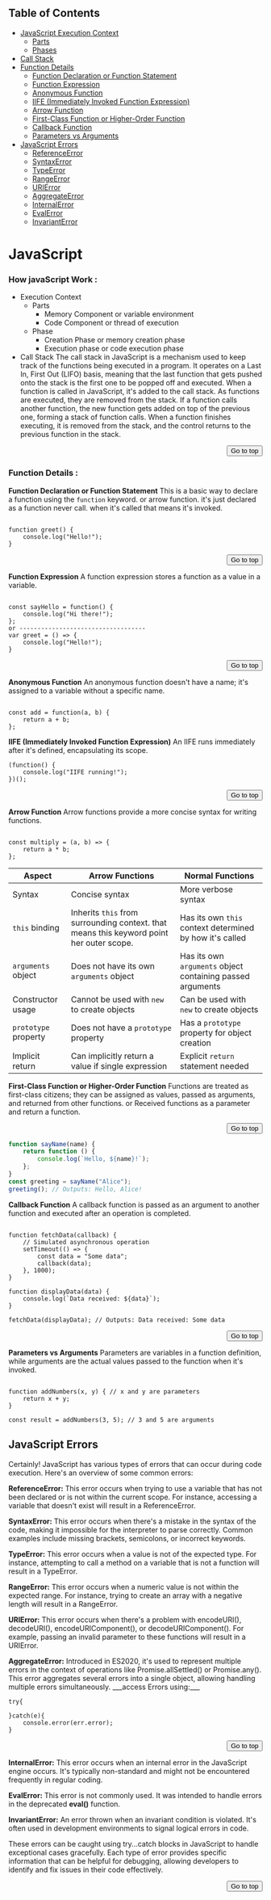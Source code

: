 ## Table of Contents <a name="table"></a>

-   [JavaScript Execution Context](#javascript-execution-context)
    -   [Parts](#parts)
    -   [Phases](#phases)
-   [Call Stack](#call-stack)
-   [Function Details](#function-details)
    -   [Function Declaration or Function Statement](#function-declaration-or-function-statement)
    -   [Function Expression](#function-expression)
    -   [Anonymous Function](#anonymous-function)
    -   [IIFE (Immediately Invoked Function Expression)](#iife-immediately-invoked-function-expression)
    -   [Arrow Function](#arrow-function)
    -   [First-Class Function or Higher-Order Function](#first-class-function-or-higher-order-function)
    -   [Callback Function](#callback-function)
    -   [Parameters vs Arguments](#parameters-vs-arguments)
-   [JavaScript Errors](#javascript-errors)
    -   [ReferenceError](#referenceerror)
    -   [SyntaxError](#syntaxerror)
    -   [TypeError](#typeerror)
    -   [RangeError](#rangeerror)
    -   [URIError](#urierror)
    -   [AggregateError](#aggregateerror)
    -   [InternalError](#internalerror)
    -   [EvalError](#evalerror)
    -   [InvariantError](#invarianterror)

# JavaScript

### How javaScript Work : <a name="javascript-execution-context"></a>

-   Execution Context
    -   Parts<a name="parts"></a>
        -   Memory Component or variable environment
        -   Code Component or thread of execution
    -   Phase<a name="phases"></a>
        -   Creation Phase or memory creation phase
        -   Execution phase or code execution phase
-   Call Stack<a name="call-stack"></a>
    The call stack in JavaScript is a mechanism used to keep track of the functions being executed in a program. It operates on a Last In, First Out (LIFO) basis, meaning that the last function that gets pushed onto the stack is the first one to be popped off and executed.
    When a function is called in JavaScript, it's added to the call stack. As functions are executed, they are removed from the stack. If a function calls another function, the new function gets added on top of the previous one, forming a stack of function calls. When a function finishes executing, it is removed from the stack, and the control returns to the previous function in the stack.

<div style="text-align: right;">
    <a href="#table">
        <button>Go to top</button>
    </a>
</div>

### Function Details :<a name="function-details"></a>

**Function Declaration or Function Statement**<a name="function-declaration-or-function-statement"></a>
This is a basic way to declare a function using the `function` keyword. or arrow function. it's just declared as a function never call. when it's called that means it's invoked.

```plaintext

function greet() {
    console.log("Hello!");
}
```

<div style="text-align: right;">
    <a href="#table">
        <button>Go to top</button>
    </a>
</div>

**Function Expression**<a name="function-expression"></a>
A function expression stores a function as a value in a variable.

```plaintext

const sayHello = function() {
    console.log("Hi there!");
};
or -----------------------------------
var greet = () => {
    console.log("Hello!");
}
```

<div style="text-align: right;">
    <a href="#table">
        <button>Go to top</button>
    </a>
</div>

**Anonymous Function**<a name="anonymous-function"></a>
An anonymous function doesn't have a name; it's assigned to a variable without a specific name.

```plaintext

const add = function(a, b) {
    return a + b;
};
```

**IIFE (Immediately Invoked Function Expression)**<a name="iife-immediately-invoked-function-expression"></a>
An IIFE runs immediately after it's defined, encapsulating its scope.

```plaintext
(function() {
    console.log("IIFE running!");
})();
```

<div style="text-align: right;">
    <a href="#table">
        <button>Go to top</button>
    </a>
</div>

**Arrow Function**<a name="arrow-function"></a>
Arrow functions provide a more concise syntax for writing functions.

```plaintext

const multiply = (a, b) => {
    return a * b;
};
```

| Aspect               | Arrow Functions                                                                          | Normal Functions                                           |
| -------------------- | ---------------------------------------------------------------------------------------- | ---------------------------------------------------------- |
| Syntax               | Concise syntax                                                                           | More verbose syntax                                        |
| `this` binding       | Inherits `this` from surrounding context. that means this keyword point her outer scope. | Has its own `this` context determined by how it's called   |
| `arguments` object   | Does not have its own `arguments` object                                                 | Has its own `arguments` object containing passed arguments |
| Constructor usage    | Cannot be used with `new` to create objects                                              | Can be used with `new` to create objects                   |
| `prototype` property | Does not have a `prototype` property                                                     | Has a `prototype` property for object creation             |
| Implicit return      | Can implicitly return a value if single expression                                       | Explicit `return` statement needed                         |

**First-Class Function or Higher-Order Function**<a name="first-class-function-or-higher-order-function"></a>
Functions are treated as first-class citizens; they can be assigned as values, passed as arguments, and returned from other functions. or Received functions as a parameter and return a function.

<div style="text-align: right;">
    <a href="#table">
        <button>Go to top</button>
    </a>
</div>

```javascript
function sayName(name) {
    return function () {
        console.log(`Hello, ${name}!`);
    };
}
const greeting = sayName("Alice");
greeting(); // Outputs: Hello, Alice!
```

**Callback Function**<a name="callback-function"></a>
A callback function is passed as an argument to another function and executed after an operation is completed.

```plaintext

function fetchData(callback) {
    // Simulated asynchronous operation
    setTimeout(() => {
        const data = "Some data";
        callback(data);
    }, 1000);
}

function displayData(data) {
    console.log(`Data received: ${data}`);
}

fetchData(displayData); // Outputs: Data received: Some data
```

<div style="text-align: right;">
    <a href="#table">
        <button>Go to top</button>
    </a>
</div>

**Parameters vs Arguments**<a name="parameters-vs-arguments"></a>
Parameters are variables in a function definition, while arguments are the actual values passed to the function when it's invoked.

```plaintext

function addNumbers(x, y) { // x and y are parameters
    return x + y;
}

const result = addNumbers(3, 5); // 3 and 5 are arguments
```

## JavaScript Errors<a name="javascript-errors"></a>

Certainly! JavaScript has various types of errors that can occur during code execution. Here's an overview of some common errors:

**ReferenceError:**<a name="referenceerror"></a>
This error occurs when trying to use a variable that has not been declared or is not within the current scope. For instance, accessing a variable that doesn't exist will result in a ReferenceError.

**SyntaxError:**<a name="syntaxerror"></a>
This error occurs when there's a mistake in the syntax of the code, making it impossible for the interpreter to parse correctly. Common examples include missing brackets, semicolons, or incorrect keywords.

**TypeError:**<a name="typeerror"></a>
This error occurs when a value is not of the expected type. For instance, attempting to call a method on a variable that is not a function will result in a TypeError.

**RangeError:**<a name="rangeerror"></a>
This error occurs when a numeric value is not within the expected range. For instance, trying to create an array with a negative length will result in a RangeError.

**URIError:**<a name="urierror"></a>
This error occurs when there's a problem with encodeURI(), decodeURI(), encodeURIComponent(), or decodeURIComponent(). For example, passing an invalid parameter to these functions will result in a URIError.

**AggregateError:**<a name="aggregateerror"></a>
Introduced in ES2020, it's used to represent multiple errors in the context of operations like Promise.allSettled() or Promise.any(). This error aggregates several errors into a single object, allowing handling multiple errors simultaneously.
\_\_\_access Errors using:\_\_\_

```
try{

}catch(e){
    console.error(err.error);
}
```

<div style="text-align: right;">
    <a href="#table">
        <button>Go to top</button>
    </a>
</div>

**InternalError:**<a name="internalerror"></a>
This error occurs when an internal error in the JavaScript engine occurs. It's typically non-standard and might not be encountered frequently in regular coding.

**EvalError:**<a name="evalerror"></a>
This error is not commonly used. It was intended to handle errors in the deprecated **eval()** function.

**InvariantError:**<a name="invarianterror"></a>
An error thrown when an invariant condition is violated. It's often used in development environments to signal logical errors in code.

These errors can be caught using try...catch blocks in JavaScript to handle exceptional cases gracefully. Each type of error provides specific information that can be helpful for debugging, allowing developers to identify and fix issues in their code effectively.

<div style="text-align: right;">
    <a href="#table">
        <button>Go to top</button>
    </a>
</div>
